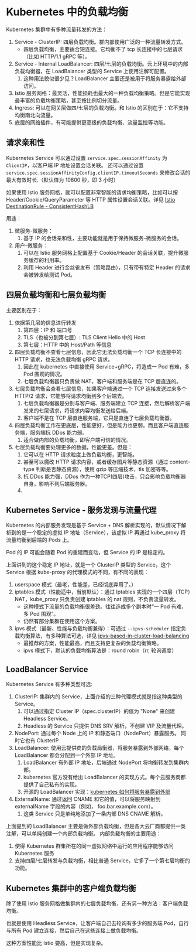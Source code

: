 # Kubernetes 中的负载均衡

Kubernetes 集群中有多种流量转发的方法：

1. Service - ClusterIP: 四层负载均衡。群内部使用广泛的一种流量转发方式。
   - 四层负载均衡，主要适合短连接。它均衡不了 tcp 长连接中的七层请求（比如 HTTP/1.1 gRPC 等）。
2. Service - Internal LoadBalancer: 四层/七层的负载均衡。云上环境中的内部负载均衡器，在 LoadBalancer 类型的 Service 上使用注解可配置。
   1. 这种用法貌似很少见？LoadBalancer 主要还是被用于将服务暴露给外部访问。
4. Istio 服务网格：最灵活，性能损耗也最大的一种负载均衡策略。但是它能实现最丰富的负载均衡策略，甚至按比例切分流量。
3. Ingress: 可以在网关层做四/七层的负载均衡。和 Istio 的区别在于：它不支持均衡南北向流量。
5. 底层的网络插件，有可能提供更高级的负载均衡、流量监控等功能。


## 请求亲和性

Kubernetes Service 可以通过设置 `service.spec.sessionAffinity` 为 `ClientIP`，以客户端 IP 地址设置会话关联。
还可以通过设置 `service.spec.sessionAffinityConfig.clientIP.timeoutSeconds` 来修改会话的最大有效时长.（默认值为 10800 秒，即 3 小时）

如果使用 Istio 服务网格，就可以配置非常智能的请求均衡策略，比如可以按 Header/Cookie/QueryParameter 等 HTTP 属性设置会话关联。详见 [Istio DestinationRule - ConsistentHashLB](https://istio.io/latest/docs/reference/config/networking/destination-rule/#LoadBalancerSettings-ConsistentHashLB)

用途：

1. 微服务-微服务：
   1. 基于 IP 的会话亲和性，主要功能就是用于保持微服务-微服务的会话。
2. 用户-微服务：
   1. 可以在 Istio 服务网格上配置基于 Cookie/Header 的会话关联，提升微服务缓存的利用率。
   2. 利用 Header 进行金丝雀发布（策略路由），只有带有特定 Header 的请求会被转发给测试 Pod。


## 四层负载均衡和七层负载均衡

主要区别在于：

1. 依据第几层的信息进行转发
   1. 第四层：IP 和 端口号
   2. TLS（也被分到第七层）: TLS Client Hello 中的 Host
   3. 第七层：HTTP 中的 Host/Path 等信息
2. 四层负载均衡不查看七层信息，因此它无法负载均衡一个 TCP 长连接中的 HTTP 请求，也无法负载均衡 gRPC 请求。
   1. 因此在 kubernetes 中直接使用 Service+gRPC，将造成一 Pod 有难，多 Pod 围观的情况。
   2. 七层负载均衡器只负责做 NAT，客户端和服务端是在 TCP 层直连的。
3. 七层负载均衡会查看七层信息，如果客户端通过一个 TCP 连接发送过来多个 HTTP/2 请求，它能够将请求均衡到多个后端去。
   1. 七层负载均衡器是分别与客户端、服务端建立 TCP 连接，然后解析客户端发来的七层请求，将请求内容均衡发送给后端。
   1. 客户端不是在 TCP 层直连服务端，它只是直连了七层负载均衡器。
4. 四层负载均衡工作在更底层，性能更好，但是能力也更弱。而且客户端直连服务端，服务端抗 DDos 能力弱。
   1. 适合做内部的负载均衡，即客户端可信的情况。
5. 七层负载均衡要处理更多的数据，性能更差。但是：
   1. 它可以在 HTTP 请求粒度上做负载均衡，更智能。
   2. 甚至可以魔改 HTTP 请求内容，或者缓存图片等静态资源（通过 content-type 判断是否静态资源），使用 gzip 等压缩技术，tls 加密等等。
   3. 抗 DDos 能力强，DDos 作为一种TCP(四层)攻击，只会影响负载均衡器自身，影响不到后端服务器。
   4. 

## Kubernetes Service - 服务发现与流量代理

Kubernetes 的内部服务发现是基于 Service + DNS 解析实现的，默认情况下解析到的是一个稳定的虚拟 IP 地址（Service），该虚拟 IP 再通过 kube_proxy 将流量均衡到后端的 Pods 上。

Pod 的 IP 可能会随着 Pod 的重建而变动，但 Service 的 IP 是稳定的。

上面讲到的这个稳定 IP 地址，就是一个 ClusterIP 类型的 Service，这个 Service 根据 kube-proxy 的代理模式的不同，有不同的表现：

1. userspace 模式（最老，性能差，已经彻底弃用了。）
1. iptables  模式（性能适中，当前默认）：通过 Iptables 实现的一个四层（TCP）NAT，kube_proxy 只负责创建 iptables 的 nat 规则，不负责流量转发。
    - 这种模式下流量的负载均衡很差劲。往往造成多个副本时“一 Pod 有难，多 Pod 围观”。
    - 仍然有部分集群在使用这个方案。
1. ipvs 模式（最新、性能与负载均衡兼得）：可通过 `--ipvs-scheduler` 指定负载均衡算法，有多种算法可选，详见 [ipvs-based-in-cluster-load-balancing](https://kubernetes.io/blog/2018/07/09/ipvs-based-in-cluster-load-balancing-deep-dive/)
    - 最推荐的方案，性能最高，而且支持更复杂的负载均衡策略。
    - ipvs 模式下，默认的负载均衡算法是：round robin（rr, 轮询调度）


## LoadBalancer Service

Kubernetes Service 有多种类型可选:

1. ClusterIP: 集群内的 Service，上面介绍的三种代理模式就是指这种类型的 Service。 
   1. 可以通过指定 Cluster IP（spec.clusterIP）的值为 "None" 来创建 Headless Service。
   2. Headless 的 Service 只提供 DNS SRV 解析，不创建 VIP 及流量代理。
2. NodePort: 通过每个 Node 上的 IP 和静态端口（NodePort）暴露服务。 同时它也有 ClusterIP
3. LoadBalancer: 使用云提供商的负载局衡器，将服务暴露到外部网络，每个 LoadBalancer 都会分配到一个外部 IP 地址。
   1. LoadBalancer 有外部 IP 地址，后端通过 NodePort 将均衡转发到集群内部。
   2. kubernetes 官方没有给出 LoadBalancer 的实现方式。每个云服务商都提供了自己私有的实现。
   3. 开源的 LoadBalancer 实现：[kubernetes 如何将服务暴露到外部](./kubernetes%20如何将服务暴露到外部.md)
4. ExternalName: 通过返回 CNAME 和它的值，可以将服务映射到 externalName 字段的内容（例如， foo.bar.example.com）。 
   1. 这类 Service 只是单纯地添加了一条内部 DNS CNAME 解析。

上面提到的 LoadBalancer 主要是做外部负载均衡，但是各大云厂商都提供一类注解，可以单纯创建一个内部负载均衡。
内部负载均衡的主要用途：

   1. 使得 Kubernetes 群集所在的同一虚拟网络中运行的应用程序能够访问 Kubernetes 服务
   2. 支持四层/七层转发与负载均衡，相比普通 Service，它多了一个第七层均衡的功能。


## Kubernetes 集群中的客户端负载均衡

除了使用 Istio 服务网格做集群内的七层负载均衡，还有另一种方法：客户端负载均衡。

也就是使用 Headless Service，让客户端自己去轮询有多少的服务端 Pod，自行与所有 Pod 建立连接，然后自己在这些连接上做负载均衡。

这种方案性能比 Istio 要高，但是实现复杂。
